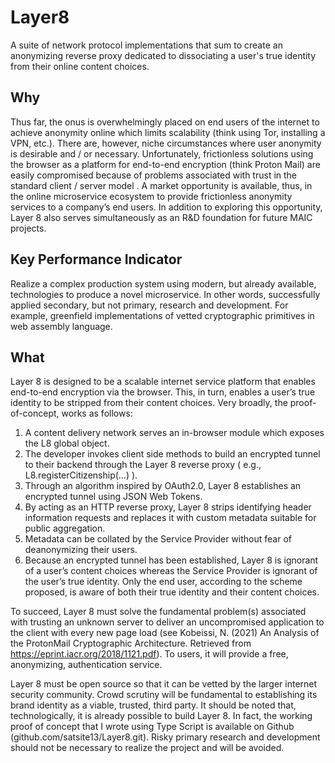 # Layer8
A suite of  network protocol implementations that sum to create an anonymizing reverse proxy dedicated to dissociating a user's true identity from their online content choices.  

## Why
Thus far, the onus is overwhelmingly placed on end users of the internet to achieve anonymity online which limits scalability (think using Tor, installing a VPN, etc.). There are, however, niche circumstances where user anonymity is desirable and / or necessary. Unfortunately, frictionless solutions using the browser as a platform for end-to-end encryption (think Proton Mail) are easily compromised because of problems associated with trust in the standard client / server model . A market opportunity is available, thus, in the online microservice ecosystem to provide frictionless anonymity services to a company’s end users. In addition to exploring this opportunity, Layer 8 also serves simultaneously as an R&D foundation for future MAIC projects.

## Key Performance Indicator
Realize a complex production system using modern, but already available, technologies to produce a novel microservice. In other words, successfully applied secondary, but not primary, research and development. For example, greenfield implementations of vetted cryptographic primitives in web assembly language.    

## What
Layer 8 is designed to be a scalable internet service platform that enables end-to-end encryption via the browser. This, in turn, enables a user’s true identity to be stripped from their content choices. Very broadly, the proof-of-concept, works as follows: 
1.	A content delivery network serves an in-browser module which exposes the L8 global object. 
2.	The developer invokes client side methods to build an encrypted tunnel to their backend through the Layer 8 reverse proxy ( e.g., L8.registerCitizenship(…) ).
3.	Through an algorithm inspired by OAuth2.0, Layer 8 establishes an encrypted tunnel using JSON Web Tokens. 
4.	By acting as an HTTP reverse proxy, Layer 8 strips identifying header information requests and replaces it with custom metadata suitable for public aggregation.
5.	Metadata can be collated by the Service Provider without fear of deanonymizing their users. 
6.	Because an encrypted tunnel has been established, Layer 8 is ignorant of a user’s content choices whereas the Service Provider is ignorant of the user’s true identity. Only the end user, according to the scheme proposed, is aware of both their true identity and their content choices. 

To succeed, Layer 8 must solve the fundamental problem(s) associated with trusting an unknown server to deliver an uncompromised application to the client with every new page load (see Kobeissi, N. (2021) An Analysis of the ProtonMail Cryptographic Architecture. Retrieved from https://eprint.iacr.org/2018/1121.pdf). To users, it will provide a free, anonymizing, authentication service. 

Layer 8 must be open source so that it can be vetted by the larger internet security community. Crowd scrutiny will be fundamental to establishing its brand identity as a viable, trusted, third party. It should be noted that, technologically, it is already possible to build Layer 8. In fact, the working proof of concept that I wrote using Type Script is available on Github (github.com/satsite13/Layer8.git). Risky primary research and development should not be necessary to realize the project and will be avoided.
